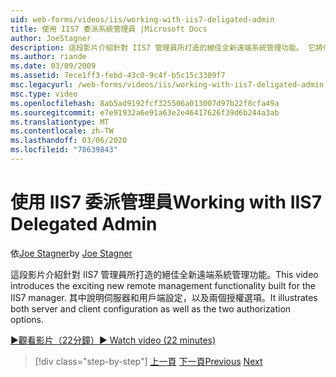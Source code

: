 ```yaml
---
uid: web-forms/videos/iis/working-with-iis7-deligated-admin
title: 使用 IIS7 委派系統管理員 |Microsoft Docs
author: JoeStagner
description: 這段影片介紹針對 IIS7 管理員所打造的絕佳全新遠端系統管理功能。 它將伺服器和用戶端設定都說明為 openview 歡迎畫面 。
ms.author: riande
ms.date: 03/09/2009
ms.assetid: 7ece1ff3-febd-43c0-9c4f-b5c15c3309f7
msc.legacyurl: /web-forms/videos/iis/working-with-iis7-deligated-admin
msc.type: video
ms.openlocfilehash: 8ab5ad9192fcf325506a013007d97b22f8cfa49a
ms.sourcegitcommit: e7e91932a6e91a63e2e46417626f39d6b244a3ab
ms.translationtype: MT
ms.contentlocale: zh-TW
ms.lasthandoff: 03/06/2020
ms.locfileid: "78639843"
---
```

# <a name="working-with-iis7-delegated-admin"></a><span data-ttu-id="91337-104">使用 IIS7 委派管理員</span><span class="sxs-lookup"><span data-stu-id="91337-104">Working with IIS7 Delegated Admin</span></span>

<span data-ttu-id="91337-105">依[Joe Stagner](https://github.com/JoeStagner)</span><span class="sxs-lookup"><span data-stu-id="91337-105">by [Joe Stagner](https://github.com/JoeStagner)</span></span>

<span data-ttu-id="91337-106">這段影片介紹針對 IIS7 管理員所打造的絕佳全新遠端系統管理功能。</span><span class="sxs-lookup"><span data-stu-id="91337-106">This video introduces the exciting new remote management functionality built for the IIS7 manager.</span></span> <span data-ttu-id="91337-107">其中說明伺服器和用戶端設定，以及兩個授權選項。</span><span class="sxs-lookup"><span data-stu-id="91337-107">It illustrates both server and client configuration as well as the two authorization options.</span></span>

[<span data-ttu-id="91337-108">&#9654;觀看影片（22分鐘）</span><span class="sxs-lookup"><span data-stu-id="91337-108">&#9654; Watch video (22 minutes)</span></span>](https://channel9.msdn.com/Blogs/ASP-NET-Site-Videos/working-with-iis7-deligated-admin)

> [!div class="step-by-step"]
> <span data-ttu-id="91337-109">[上一頁](developing-and-deploying-in-a-shared-hosting.md)
> [下一頁](feature-specific-delegated-management.md)</span><span class="sxs-lookup"><span data-stu-id="91337-109">[Previous](developing-and-deploying-in-a-shared-hosting.md)
[Next](feature-specific-delegated-management.md)</span></span>

